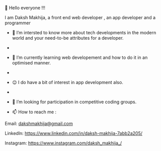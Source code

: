 👋 Hello everyone !!!

I am Daksh Makhija, a front end web developer , an app developer and a programmer  

- 👀 I’m  intersted to know more about tech developments in the modern world and your need-to-be attributes for a developer.
- 
- 🌱 I’m currently learning web developement and how to do it in an optimised manner.
- 
- 😉 I do have a bit of interest in app development also.
- 
- 💞️ I’m looking for participation in competitive coding groups.

- 📫 How to reach me : 

Email: dakshmakhija@gmail.com

Linkedln: https://www.linkedin.com/in/daksh-makhija-7abb2a205/

Instagram: https://www.instagram.com/daksh_makhija_/

<!---
Daksh2356/Daksh2356 is a ✨ special ✨ repository because its `README.md` (this file) appears on your GitHub profile.
You can click the Preview link to take a look at your changes.
--->
